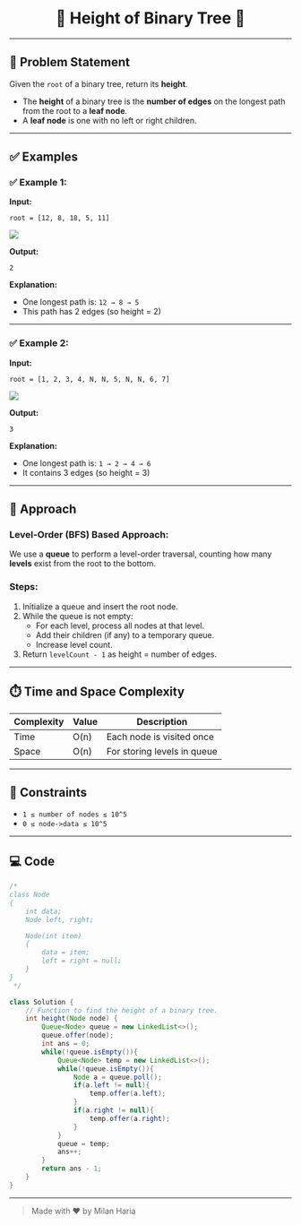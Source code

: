 <h1 align="center">🌲 Height of Binary Tree 🌲</h1>

---

## 📝 Problem Statement

Given the `root` of a binary tree, return its **height**.

- The **height** of a binary tree is the **number of edges** on the longest path from the root to a **leaf node**.
- A **leaf node** is one with no left or right children.

---

## ✅ Examples

### ✅ Example 1:

**Input:**  
```
root = [12, 8, 18, 5, 11]
```  

<img src = "https://media.geeksforgeeks.org/img-practice/prod/addEditProblem/700164/Web/Other/blobid0_1732510207.png"> </img>

**Output:**  
```
2
```  

**Explanation:**  
- One longest path is: `12 → 8 → 5`  
- This path has 2 edges (so height = 2)

---

### ✅ Example 2:

**Input:**  
```
root = [1, 2, 3, 4, N, N, 5, N, N, 6, 7]
```  

<img src = "https://media.geeksforgeeks.org/img-practice/prod/addEditProblem/700164/Web/Other/blobid0_1732510207.png"> </img>

**Output:**  
```
3
```  

**Explanation:**  
- One longest path is: `1 → 2 → 4 → 6`  
- It contains 3 edges (so height = 3)

---

## 🧠 Approach

### Level-Order (BFS) Based Approach:
We use a **queue** to perform a level-order traversal, counting how many **levels** exist from the root to the bottom.

### Steps:
1. Initialize a queue and insert the root node.
2. While the queue is not empty:
   - For each level, process all nodes at that level.
   - Add their children (if any) to a temporary queue.
   - Increase level count.
3. Return `levelCount - 1` as height = number of edges.

---

## ⏱️ Time and Space Complexity

| Complexity | Value        | Description               |
|------------|--------------|---------------------------|
| Time       | O(n)         | Each node is visited once |
| Space      | O(n)         | For storing levels in queue |

---

## 🎯 Constraints

- `1 ≤ number of nodes ≤ 10^5`
- `0 ≤ node->data ≤ 10^5`

---

## 💻 Code

```java
/*
class Node
{
    int data;
    Node left, right;

    Node(int item)
    {
        data = item;
        left = right = null;
    }
}
 */

class Solution {
    // Function to find the height of a binary tree.
    int height(Node node) {
        Queue<Node> queue = new LinkedList<>();
        queue.offer(node);
        int ans = 0;
        while(!queue.isEmpty()){
            Queue<Node> temp = new LinkedList<>();
            while(!queue.isEmpty()){
                Node a = queue.poll();
                if(a.left != null){
                    temp.offer(a.left);
                }
                if(a.right != null){
                    temp.offer(a.right);
                }
            }
            queue = temp;
            ans++;
        }
        return ans - 1;
    }
}
```

---

> Made with ❤️ by Milan Haria
